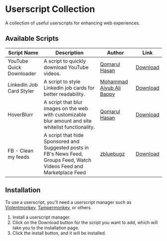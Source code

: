 # Userscript Collection

A collection of useful userscripts for enhancing web experiences.

## Available Scripts

| Script Name               | Description                                    | Author               | Link                                                                 |
|---------------------------|------------------------------------------------|----------------------|----------------------------------------------------------------------|
| YouTube Quick Downloader   | A script to quickly download YouTube videos.   | [Qomarul Hasan](https://github.com/qomarhsn) | [Download](https://github.com/qomarhsn/Userscript-Collection/raw/main/youtube-quick-downloader.user.js) |
| LinkedIn Job Card Styler   | A script to style LinkedIn job cards for better readability. | [Mohammad Aiyub Ali Bappy](https://github.com/MAAB-FW) | [Download](https://github.com/qomarhsn/Userscript-Collection/raw/main/linkedIn-job-card-styler.user.js) |
| HoverBlurr                 | A script that blur images on the web with customizable blur amount and site whitelist functionality. | [Qomarul Hasan](https://github.com/qomarhsn) | [Download](https://github.com/qomarhsn/Userscript-Collection/raw/main/hoverblurr.user.js) |
| FB - Clean my feeds        | A script that hide Sponsored and Suggested posts in FB's News Feed, Groups Feed, Watch Videos Feed and Marketplace Feed | [zbluebugz](https://github.com/zbluebugz) | [Download](https://github.com/qomarhsn/Userscript-Collection/raw/main/hoverblurr.user.js) |

## Installation

To use a userscript, you'll need a userscript manager such as [Violentmonkey](https://violentmonkey.github.io), [Tampermonkey](https://www.tampermonkey.net), or others.

1. Install a userscript manager.
2. Click on the Download button for the script you want to add, which will take you to the installation page.
3. Click the install button, and it will be installed.

